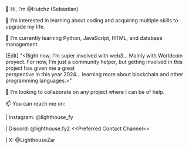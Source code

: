 👋 Hi, I’m @Hutchz (Sebastian)

👀 I’m interested in learning about coding and acquiring multiple skills to upgrade my life. 

🌱 I’m currently learning Python, JavaScript, HTML, and database management.
    
[Edit] 
      "<Right now, I'm super involved with web3... Mainly with Worldcoin proyect. For now, I'm just a community helper, but getting involved in this project has given me a great         
        perspective in this year 2024... learning more about blockchain and other programming languages.>"

💞️ I’m looking to collaborate on any project where I can be of help.

📫 You can reach me on:

  | Instagram:  @lighthouse_fy 

  | Discord:    @lighthouse.fy2 <<Preferred Contact Channel<<

  | X:          @LighthouseZar



<!---
Hutchz/Hutchz is a ✨ special ✨ repository because its `README.md` (this file) appears on your GitHub profile.
You can click the Preview link to take a look at your changes.
--->
